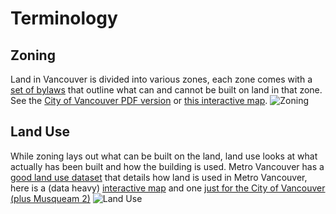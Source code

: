 # Terminology

## Zoning
Land in Vancouver is divided into various zones, each zone comes with a
[set of bylaws](http://vancouver.ca/your-government/zoning-development-bylaw.aspx) that outline what can and cannot be built on
land in that zone. See the [City of Vancouver PDF version](http://vancouver.ca/files/cov/Zoning-Map-Vancouver.pdf) or
[this interactive map](http://mountainmath.ca/map/assessment?zoom=15&lat=49.2688&lng=-123.1308&layer=6).
![Zoning](http://doodles.mountainmath.ca/images/zoning_van.png)

## Land Use
While zoning lays out what can be built on the land, land use looks at what actually has been built and how the building
is used. Metro Vancouver has a [good land use dataset](http://www.metrovancouver.org/data) that details how land is used
in Metro Vancouver, here is a (data heavy) [interactive map](http://mountainmath.ca/land_use/map) and one
[just for the City of Vancouver (plus Musqueam 2)](http://mountainmath.ca/land_use/map?zoom=13&lat=49.2544&lng=-123.1268&mu_filter=[%22VA%22]&lu_filter_n=[])
![Land Use](http://doodles.mountainmath.ca/images/land_use_van.png)

